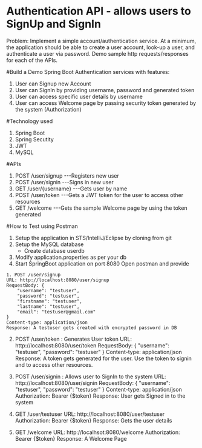 # Authentication API - allows users to SignUp and SignIn
Problem: Implement a simple account/authentication service.  At a minimum, the application should be able to create a user account, look-up a user, and authenticate a user via password.  Demo sample http requests/responses for each of the APIs.

#Build a Demo Spring Boot Authentication services with features:
1. User can Signup new Account
2. User can SignIn by providing username, password and generated token
3. User can access specific user details by username
4. User can access Welcome page by passing security token generated by the system (Authorization)

#Technology used
1. Spring Boot
2. Spring Secutity
3. JWT
4. MySQL


#APIs
1. POST /user/signup  	---Registers new user
2. POST /user/signin  	---Signs in new user
3. GET /user/{username} ---Gets user by name
4. POST /user/token 	---Gets a JWT token for the user to access other resources
5. GET /welcome     	---Gets the sample Welcome page by using the token generated

#How to Test using Postman
1. Setup the application in STS/IntelliJ/Eclipse by cloning from git
2. Setup the MySQL database 
    - Create database userdb
3. Modify application.properties as per your db 
4. Start SpringBoot application on port 8080
Open postman and provide
```
1. POST /user/signup
URL: http://localhost:8080/user/signup
RequestBody: {
    "username": "testuser",
    "password": "testuser",
    "firstname": "testuser",
    "lastname": "testuser",
    "email": "testuser@gmail.com"
}
Content-type: application/json
Response: A testuser gets created with encrypted password in DB
```

2. POST /user/token : Generates User token
URL: http://localhost:8080/user/token
RequestBody: {
	"username": "testuser",
	"password": "testuser"
}
Content-type: application/json
Response: A token gets generated for the user. Use the token to signin and to access other resources. 

3. POST /user/signin : Allows user to SignIn to the system
URL: http://localhost:8080/user/signin
RequestBody: {
	"username": "testuser",
	"password": "testuser"
}
Content-type: application/json
Authorization: Bearer {$token}
Response: User gets Signed in to the system

4. GET /user/testuser
URL: http://localhost:8080/user/testuser
Authorization: Bearer {$token}
Response: Gets the user details

5. GET /welcome
URL: http://localhsot:8080/welcome
Authorization: Bearer {$token}
Response: A Welcome Page




